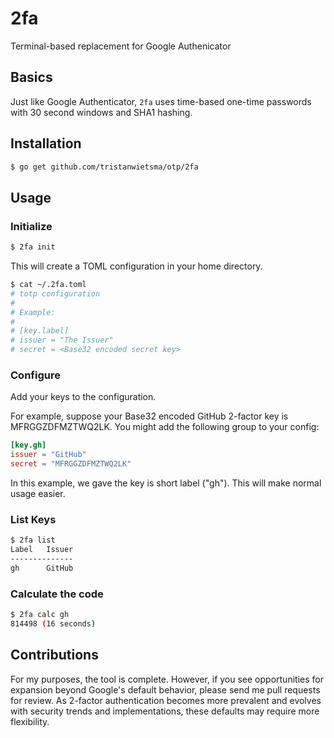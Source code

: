 # 2fa

Terminal-based replacement for Google Authenicator

## Basics

Just like Google Authenticator, `2fa` uses time-based one-time passwords with 30 second windows and SHA1 hashing.

## Installation

```bash
$ go get github.com/tristanwietsma/otp/2fa
```

## Usage

### Initialize

```bash
$ 2fa init
```

This will create a TOML configuration in your home directory.

```bash
$ cat ~/.2fa.toml 
# totp configuration
#
# Example:
#
# [key.label]
# issuer = "The Issuer"
# secret = <Base32 encoded secret key>
```

### Configure

Add your keys to the configuration.

For example, suppose your Base32 encoded GitHub 2-factor key is MFRGGZDFMZTWQ2LK. You might add the following group to your config:

```toml
[key.gh]
issuer = "GitHub"
secret = "MFRGGZDFMZTWQ2LK"
```

In this example, we gave the key is short label ("gh"). This will make normal usage easier.

### List Keys

```bash
$ 2fa list
Label   Issuer
--------------
gh      GitHub
```

### Calculate the code

```bash
$ 2fa calc gh
814498 (16 seconds)
```

## Contributions

For my purposes, the tool is complete. However, if you see opportunities for expansion beyond Google's default behavior, please send me pull requests for review. As 2-factor authentication becomes more prevalent and evolves with security trends and implementations, these defaults may require more flexibility.
